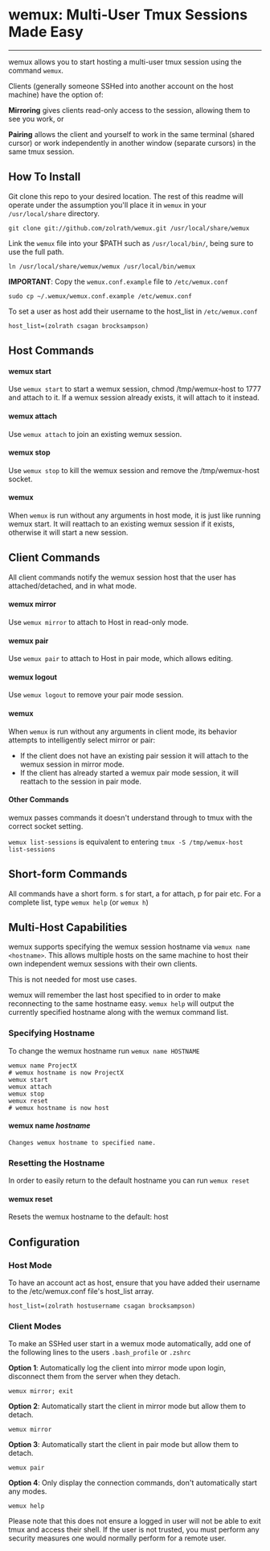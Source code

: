 # wemux: Multi-User Tmux Sessions Made Easy
********************************************************************************

wemux allows you to start hosting a multi-user tmux session using the command
`wemux`.

Clients (generally someone SSHed into another account on the host machine) have
the option of:

**Mirroring** gives clients read-only access to the session, allowing them to
see you work, or

**Pairing** allows the client and yourself to work in the same terminal (shared
    cursor) or work independently in another window (separate cursors) in the
    same tmux session.

## How To Install
  Git clone this repo to your desired location. The rest of this readme will
  operate under the assumption you'll place it in `wemux` in your
  `/usr/local/share` directory.

    git clone git://github.com/zolrath/wemux.git /usr/local/share/wemux

  Link the `wemux` file into your $PATH such as `/usr/local/bin/`,
  being sure to use the full path.

    ln /usr/local/share/wemux/wemux /usr/local/bin/wemux

  **IMPORTANT**: Copy the `wemux.conf.example` file to `/etc/wemux.conf`

    sudo cp ~/.wemux/wemux.conf.example /etc/wemux.conf

  To set a user as host add their username to the host_list in `/etc/wemux.conf`

    host_list=(zolrath csagan brocksampson)


## Host Commands
#### wemux start
  Use `wemux start` to start a wemux session, chmod /tmp/wemux-host to 1777 and
  attach to it.  If a wemux session already exists, it will attach to it
  instead.
#### wemux attach
  Use `wemux attach` to join an existing wemux session.
#### wemux stop
  Use `wemux stop` to kill the wemux session and remove the /tmp/wemux-host
  socket.
#### wemux
  When `wemux` is run without any arguments in host mode, it is just like
  running wemux start.  It will reattach to an existing wemux session if it
  exists, otherwise it will start a new session.

## Client Commands
  All client commands notify the wemux session host that the user has
  attached/detached, and in what mode.
#### wemux mirror
  Use `wemux mirror` to attach to Host in read-only mode.
#### wemux pair
  Use `wemux pair` to attach to Host in pair mode, which allows editing.
#### wemux logout
  Use `wemux logout` to remove your pair mode session.
#### wemux
  When `wemux` is run without any arguments in client mode, its behavior
  attempts to intelligently select mirror or pair:

  * If the client does not have an existing pair session it will attach to the
  wemux session in mirror mode.
  * If the client has already started a wemux pair mode session, it will
  reattach to the session in pair mode.

#### Other Commands
  wemux passes commands it doesn't understand through to tmux with the correct
  socket setting.

  `wemux list-sessions` is equivalent to entering `tmux -S /tmp/wemux-host
  list-sessions`

## Short-form Commands
  All commands have a short form. s for start, a for attach, p for pair etc.
  For a complete list, type `wemux help` (or `wemux h`)

## Multi-Host Capabilities
  wemux supports specifying the wemux session hostname via `wemux name
  <hostname>`. This allows multiple hosts on the same machine to host their own
  independent wemux sessions with their own clients.

  This is not needed for most use cases.

  wemux will remember the last host specified to in order to make reconnecting
  to the same hostname easy. `wemux help` will output the currently specified
  hostname along with the wemux command list.

### Specifying Hostname
  To change the wemux hostname run `wemux name HOSTNAME`

    wemux name ProjectX
    # wemux hostname is now ProjectX
    wemux start
    wemux attach
    wemux stop
    wemux reset
    # wemux hostname is now host
#### wemux name *hostname*
    Changes wemux hostname to specified name.

### Resetting the Hostname
  In order to easily return to the default hostname you can run `wemux reset`
#### wemux reset
  Resets the wemux hostname to the default: host

## Configuration
### Host Mode
To have an account act as host, ensure that you have added their username to the
/etc/wemux.conf file's host_list array.

    host_list=(zolrath hostusername csagan brocksampson)

### Client Modes

To make an SSHed user start in a wemux mode automatically, add one of the
following lines to the users `.bash_profile` or `.zshrc`

**Option 1**: Automatically log the client into mirror mode upon login,
  disconnect them from the server when they detach.

    wemux mirror; exit

**Option 2**: Automatically start the client in mirror mode but allow them to
detach.

    wemux mirror

**Option 3**: Automatically start the client in pair mode but allow them to
detach.

    wemux pair

**Option 4**: Only display the connection commands, don't automatically start
any modes.

    wemux help

Please note that this does not ensure a logged in user will not be able to exit
tmux and access their shell. If the user is not trusted, you must perform any
security measures one would normally perform for a remote user.
